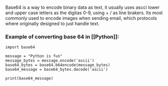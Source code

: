 
Base64 is a way to encode binary data as text, it usually uses ascci lower and upper case letters as the digitas 0-9, using + / as line brakers. Its most commonly used to encode images when sending email, which protocols where originally designed to just handle text.

### Example of converting base 64 in [[Python]]:

```
import base64

message = "Python is fun"
message_bytes = message.encode('ascii')
base64_bytes = base64.b64encode(message_bytes)
base64_message = base64_bytes.decode('ascii')

print(base64_message)
```

